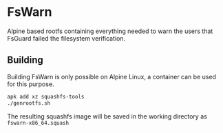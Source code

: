# FsWarn

Alpine based rootfs containing everything needed to warn the users that FsGuard failed the filesystem verification.

## Building

Building FsWarn is only possible on Alpine Linux, a container can be used for this purpose.

```sh
apk add xz squashfs-tools
./genrootfs.sh
```

The resulting squashfs image will be saved in the working directory as `fswarn-x86_64.squash`
